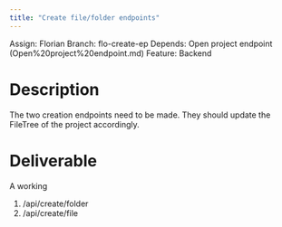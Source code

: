 ```yaml
---
title: "Create file/folder endpoints"
---
```

Assign: Florian 
Branch: flo-create-ep
Depends: Open project endpoint (Open%20project%20endpoint.md)
Feature: Backend

# Description

The two creation endpoints need to be made. They should update the FileTree of the project accordingly.

# Deliverable

A working

1.  /api/create/folder
2.  /api/create/file
